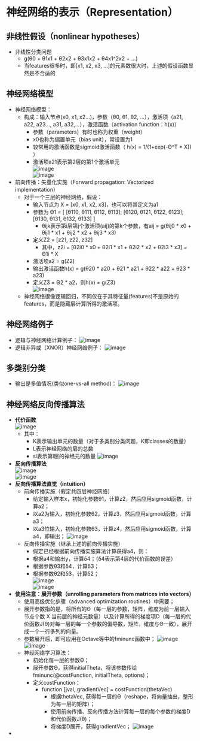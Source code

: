 # 神经网络的表示（Representation）
## 非线性假设（nonlinear hypotheses）
  + 非线性分类问题
    + g(θ0 + θ1x1 + θ2x2 + θ3x1x2 + θ4x1^2x2 + ...)
    + 当features很多时，即[x1, x2, x3, ...]的元素数很大时，上述的假设函数显然是不合适的
## 神经网络模型
  + 神经网络模型：
    + 构成：输入节点(x0, x1, x2...)，参数（θ0, θ1, θ2, ...），激活项（a21, a22, a23..., a31, a32,...），激活函数（activation function：h(x)）
      + 参数（parameters）有时也称为权重（weight）
      + x0也称为偏置单元（bias unit），常设置为1
      + 较常用的激活函数是sigmoid激活函数（ h(x) = 1/(1+exp(-Θ^T * X)) ）
      + 激活项a21表示第2层的第1个激活单元  
    ![image](https://github.com/Ryan-Chuang/DL_IMGS/blob/master/%E7%A5%9E%E7%BB%8F%E7%BD%91%E7%BB%9C1.png)  
    ![image](https://github.com/Ryan-Chuang/DL_IMGS/blob/master/%E7%A5%9E%E7%BB%8F%E7%BD%91%E7%BB%9C2.png)
  + 前向传播：矢量化实施（Forward propagation: Vectorized implementation）
    + 对于一个三层的神经网络，假设：
      + 输入节点为 X = [x0, x1, x2, x3]，也可以将其定义为a1
      + 参数为 Θ1 = [ [θ110, θ111, θ112, θ113]; [θ120, θ121, θ122, θ123]; [θ130, θ131, θ132, θ133] ]
        + θijk表示第i层第j个激活项(aij)的第k个参数，有aij = g(θij0 * x0 + θij1 * x1 + θij2 * x2 + θij3 * x3)
      + 定义Z2 = [z21, z22, z32]
        + 其中，z2i = [θ2i0 * x0 + θ2i1 * x1 + θ2i2 * x2 + θ2i3 * x3] = Θ1i * X
      + 激活项a2 = g(Z2)
      + 输出激活函数h(x) = g(θ20 * a20 + θ21 * a21 + θ22 * a22 + θ23 * a23) 
      + 定义Z3 = Θ2 * a2，则h(x) = g(Z3)  
      ![image](https://github.com/Ryan-Chuang/DL_IMGS/blob/master/%E5%89%8D%E5%90%91%E4%BC%A0%E6%92%AD.png)
    + 神经网络很像逻辑回归，不同仅在于其特征量(features)不是原始的features，而是隐藏层计算所得的激活项。
## 神经网络例子
  + 逻辑与神经网络计算例子：
  ![image](https://github.com/Ryan-Chuang/DL_IMGS/blob/master/%E9%80%BB%E8%BE%91%E4%B8%8E%E7%A5%9E%E7%BB%8F%E7%BD%91%E7%BB%9C.png)
  + 逻辑非异或（XNOR）神经网络例子：
  ![image](https://github.com/Ryan-Chuang/DL_IMGS/blob/master/%E9%80%BB%E8%BE%91XNOR%E7%A5%9E%E7%BB%8F%E7%BD%91%E7%BB%9C.png)
## 多类别分类
  + 输出是多值情况(类似one-vs-all method)：
    ![image](https://github.com/Ryan-Chuang/DL_IMGS/blob/master/%E5%A4%9A%E7%B1%BB%E5%88%AB%E5%88%86%E7%B1%BB%E7%A5%9E%E7%BB%8F%E7%BD%91%E7%BB%9C%E9%97%AE%E9%A2%98.png)
## 神经网络反向传播算法
  + **代价函数**  
    ![image](https://github.com/Ryan-Chuang/DL_IMGS/blob/master/%E7%A5%9E%E7%BB%8F%E7%BD%91%E7%BB%9C%E4%BB%A3%E4%BB%B7%E5%87%BD%E6%95%B0.png)  
    + 其中：
      + K表示输出单元的数量（对于多类别分类问题，K即classes的数量）
      + L表示神经网络的层的总数
      + sl表示第l层的神经元的数量
    ![image](https://github.com/Ryan-Chuang/DL_IMGS/blob/master/%E5%88%86%E7%B1%BB%E7%A5%9E%E7%BB%8F%E7%BD%91%E7%BB%9C.png)
  + **反向传播算法**  
    ![image](https://github.com/Ryan-Chuang/DL_IMGS/blob/master/%E5%8F%8D%E5%90%91%E4%BC%A0%E6%92%AD%E7%AE%97%E6%B3%951.png)  
    ![image](https://github.com/Ryan-Chuang/DL_IMGS/blob/master/%E5%8F%8D%E5%90%91%E4%BC%A0%E6%92%AD%E7%AE%97%E6%B3%952.png)  
  + **反向传播算法直觉（intuition）**
    + 前向传播实施（假定共四层神经网络）
      + 给定输入样本x，初始化参数θ1，计算z2，然后应用sigmoid函数，计算a2；
      + 以a2为输入，初始化参数θ2，计算z3，然后应用sigmoid函数，计算a3；
      + 以a3位输入，初始化参数θ3，计算z4，然后应用sigmoid函数，计算a4，即输出；
      ![image](https://github.com/Ryan-Chuang/DL_IMGS/blob/master/%E5%89%8D%E5%90%91%E4%BC%A0%E6%92%AD%E5%AE%9E%E6%96%BD.png)
    + 反向传播实施（继承上述的前向传播实施）
      + 假定已经根据前向传播实施算法计算获得a4，则：
      + 根据a4和输出y，计算δ4；（δ4表示第4层的代价函数的误差）
      + 根据参数θ3和δ4，计算δ3；
      + 根据参数θ2和δ3，计算δ2；  
      ![image](https://github.com/Ryan-Chuang/DL_IMGS/blob/master/%E5%8F%8D%E5%90%91%E4%BC%A0%E6%92%AD%E5%9C%A8%E5%81%9A%E4%BB%80%E4%B9%88.png)  
      ![image](https://github.com/Ryan-Chuang/DL_IMGS/blob/master/%E5%8F%8D%E5%90%91%E4%BC%A0%E6%92%AD%E5%AE%9E%E6%96%BD%E7%BB%86%E8%8A%82.png)  
  + **使用注意：展开参数（unrolling parameters from matrices into vectors）**  
    + 使用高级优化步骤（advanced optimization routines）中需要；
    + 展开参数指的是，将所有的Θ（每一层的参数，矩阵，维度为前一层输入节点个数 X 当前层的神经元数量）以及计算所得的梯度项D（每一层的代价函数J(θ)对每一层的每一个参数的偏导数，矩阵，维度与Θ一致），展开成一个一行多列的向量。
    + 参数展开后，即可应用在Octave等中的fminunc函数中；
    ![image](https://github.com/Ryan-Chuang/DL_IMGS/blob/master/%E7%A5%9E%E7%BB%8F%E7%BD%91%E7%BB%9C%E9%AB%98%E7%BA%A7%E4%BC%98%E5%8C%96%E7%AE%97%E6%B3%95Octave.png)
    ![image](https://github.com/Ryan-Chuang/DL_IMGS/blob/master/%E5%8F%82%E6%95%B0%E5%B1%95%E5%BC%80.png)
    + 神经网络学习算法：
      + 初始化每一层的参数Θ；
      + 展开参数Θ，获得initialTheta，将该参数传给fminunc(@costFunction, initialTheta, options)；
      + 定义costFunction：
        + function [jval, gradientVec] = costFunction(thetaVec)
          + 根据thetaVec, 获得每一层的Θ（reshape，将向量抽出，整形为每一层的矩阵）；
          + 使用前向传播、反向传播方法计算每一层的每个参数的梯度D和代价函数J(θ)；
          + 将梯度D展开，获得gradientVec；
    ![image](https://github.com/Ryan-Chuang/DL_IMGS/blob/master/%E7%A5%9E%E7%BB%8F%E7%BD%91%E7%BB%9C%E5%AD%A6%E4%B9%A0%E7%AE%97%E6%B3%95.png)
  + 

